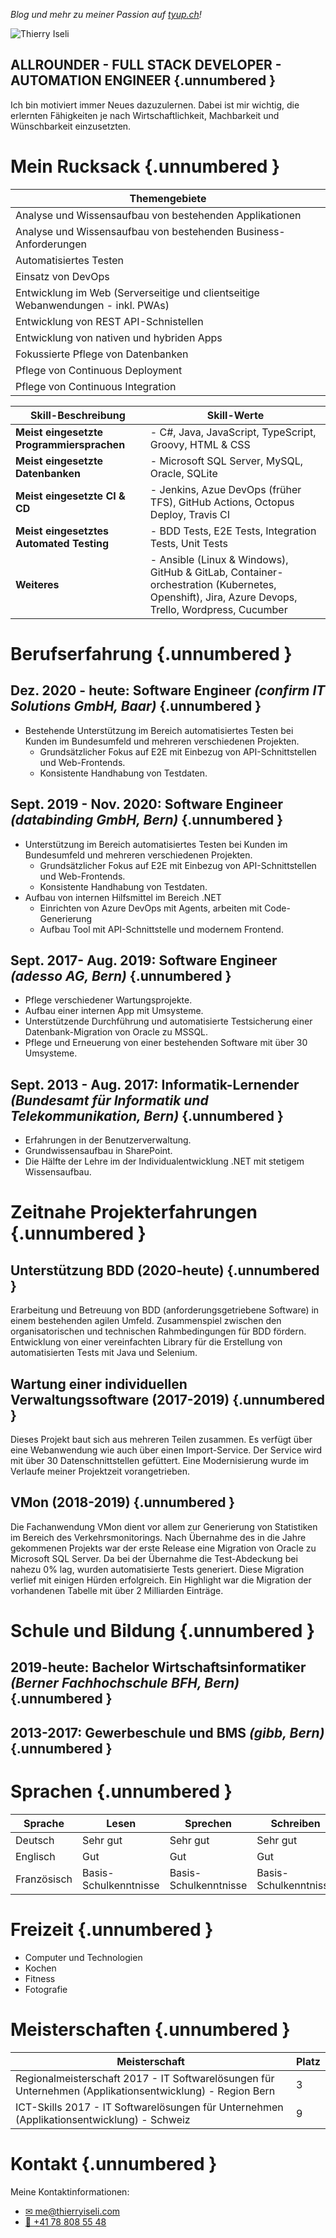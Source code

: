 *Blog und mehr zu meiner Passion auf [tyup.ch](https://tyup.ch/)!*

![Thierry Iseli](https://tyup.ch/wp-content/uploads/2021/06/Iseli_Thierry-uai-230x230.jpg)

## ALLROUNDER - FULL STACK DEVELOPER - AUTOMATION ENGINEER {.unnumbered }

Ich bin motiviert immer Neues dazuzulernen. Dabei ist mir wichtig, die erlernten Fähigkeiten je nach Wirtschaftlichkeit, Machbarkeit und Wünschbarkeit einzusetzten.

# Mein Rucksack {.unnumbered }

| Themengebiete                                                                    |
|----------------------------------------------------------------------------------|
| Analyse und Wissensaufbau von bestehenden Applikationen                          |
| Analyse und Wissensaufbau von bestehenden Business-Anforderungen                 |
| Automatisiertes Testen                                                           |
| Einsatz von DevOps                                                               |
| Entwicklung im Web (Serverseitige und clientseitige Webanwendungen - inkl. PWAs) |
| Entwicklung von REST API-Schnistellen                                            |
| Entwicklung von nativen und hybriden Apps                                        |
| Fokussierte Pflege von Datenbanken                                               |
| Pflege von Continuous Deployment                                                 |
| Pflege von Continuous Integration                                                |

| Skill-Beschreibung                        | Skill-Werte                                                                                                                                    |
|-------------------------------------------|------------------------------------------------------------------------------------------------------------------------------------------------|
| **Meist eingesetzte Programmiersprachen** | - C#, Java, JavaScript, TypeScript, Groovy, HTML & CSS                                                                                         |
| **Meist eingesetzte Datenbanken**         | - Microsoft SQL Server, MySQL, Oracle, SQLite                                                                                                  |
| **Meist eingesetzte CI & CD**             | - Jenkins, Azue DevOps (früher TFS), GitHub Actions, Octopus Deploy, Travis CI                                                                 |
| **Meist eingesetztes Automated Testing**  | - BDD Tests, E2E Tests, Integration Tests, Unit Tests                                                                                          |
| **Weiteres**                              | - Ansible (Linux & Windows), GitHub & GitLab, Container-orchestration (Kubernetes, Openshift), Jira, Azure Devops, Trello, Wordpress, Cucumber |

# Berufserfahrung {.unnumbered }

## Dez. 2020 - heute: Software Engineer *(confirm IT Solutions GmbH, Baar)* {.unnumbered }

- Bestehende Unterstützung im Bereich automatisiertes Testen bei Kunden im Bundesumfeld und mehreren verschiedenen Projekten. 
  - Grundsätzlicher Fokus auf E2E mit Einbezug von API-Schnittstellen und Web-Frontends. 
  - Konsistente Handhabung von Testdaten.

## Sept. 2019 - Nov. 2020: Software Engineer *(databinding GmbH, Bern)*  {.unnumbered }

- Unterstützung im Bereich automatisiertes Testen bei Kunden im Bundesumfeld und mehreren verschiedenen Projekten. 
  - Grundsätzlicher Fokus auf E2E mit Einbezug von API-Schnittstellen und Web-Frontends. 
  - Konsistente Handhabung von Testdaten.
-  Aufbau von internen Hilfsmittel im Bereich .NET 
   -  Einrichten von Azure DevOps mit Agents, arbeiten mit Code-Generierung
   -  Aufbau Tool mit API-Schnittstelle und modernem Frontend.

## Sept. 2017- Aug. 2019: Software Engineer *(adesso AG, Bern)* {.unnumbered }

- Pflege verschiedener Wartungsprojekte. 
- Aufbau einer internen App mit Umsysteme. 
- Unterstützende Durchführung und automatisierte Testsicherung einer Datenbank-Migration von Oracle zu MSSQL.
- Pflege und Erneuerung von einer bestehenden Software mit über 30 Umsysteme.

## Sept. 2013 - Aug. 2017: Informatik-Lernender *(Bundesamt für Informatik und Telekommunikation, Bern)* {.unnumbered }

- Erfahrungen in der Benutzerverwaltung. 
- Grundwissensaufbau in SharePoint. 
- Die Hälfte der Lehre im der Individualentwicklung .NET mit stetigem Wissensaufbau.

# Zeitnahe Projekterfahrungen {.unnumbered }
 
## Unterstützung BDD (2020-heute) {.unnumbered }

Erarbeitung und Betreuung von BDD (anforderungsgetriebene Software) in einem bestehenden agilen Umfeld. Zusammenspiel zwischen den organisatorischen und technischen Rahmbedingungen für BDD fördern. Entwicklung von einer vereinfachten Library für die Erstellung von automatisierten Tests mit Java und Selenium.

## Wartung einer individuellen Verwaltungssoftware (2017-2019) {.unnumbered }

Dieses Projekt baut sich aus mehreren Teilen zusammen. Es verfügt über eine Webanwendung wie auch über einen Import-Service. Der Service wird mit über 30 Datenschnittstellen gefüttert. Eine Modernisierung wurde im Verlaufe meiner Projektzeit vorangetrieben.

## VMon (2018-2019) {.unnumbered }

Die Fachanwendung VMon dient vor allem zur Generierung von Statistiken im Bereich des Verkehrsmonitorings. Nach Übernahme des in die Jahre gekommenen Projekts war der erste Release eine Migration von Oracle zu Microsoft SQL Server. Da bei der Übernahme die Test-Abdeckung bei nahezu 0% lag, wurden automatisierte Tests generiert. Diese Migration verlief mit einigen Hürden erfolgreich. Ein Highlight war die Migration der vorhandenen Tabelle mit über 2 Milliarden Einträge.

# Schule und Bildung {.unnumbered }

## 2019-heute: Bachelor Wirtschaftsinformatiker *(Berner Fachhochschule BFH, Bern)* {.unnumbered }

## 2013-2017: Gewerbeschule und BMS *(gibb, Bern)* {.unnumbered }

# Sprachen {.unnumbered }

| Sprache     | Lesen                 | Sprechen              | Schreiben             |
|-------------|-----------------------|-----------------------|-----------------------|
| Deutsch     | Sehr gut              | Sehr gut              | Sehr gut              |
| Englisch    | Gut                   | Gut                   | Gut                   |
| Französisch | Basis-Schulkenntnisse | Basis-Schulkenntnisse | Basis-Schulkenntnisse |

# Freizeit {.unnumbered }

- Computer und Technologien
- Kochen 
- Fitness
- Fotografie

# Meisterschaften {.unnumbered }

| Meisterschaft                                                                                            | Platz |
|----------------------------------------------------------------------------------------------------------|-------|
| Regionalmeisterschaft 2017 - IT Softwarelösungen für Unternehmen (Applikationsentwicklung) - Region Bern | 3     |
| ICT-Skills 2017 - IT Softwarelösungen für Unternehmen (Applikationsentwicklung) - Schweiz                | 9     |

# Kontakt {.unnumbered }

Meine Kontaktinformationen:

- [✉ me@thierryiseli.com](mailto:thierry.iseli@tyup.ch)
- [📱 +41 78 808 55 48](tel:+41788085548)